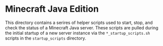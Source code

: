 # Minecraft Java Edition
This directory contains a serires of helper scripts used to start, stop, and
check the status of a Minecraft Java server. These scripts are pulled during the
initial startup of a new server instance via the `*_startup_scripts.sh` scripts
in the `startup_scripts` directory.
